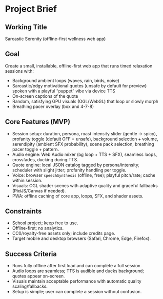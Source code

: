 # Project Brief

## Working Title
Sarcastic Serenity (offline-first wellness web app)

## Goal
Create a small, installable, offline-first web app that runs timed relaxation sessions with:
- Background ambient loops (waves, rain, birds, noise)
- Sarcastic/edgy motivational quotes (unsafe by default for preview) spoken with a playful “puppet” vibe via device TTS
- On-screen captions of the quote
- Random, satisfying GPU visuals (OGL/WebGL) that loop or slowly morph
- Breathing pacer overlay (box and 4-7-8)

## Core Features (MVP)
- Session setup: duration, persona, roast intensity slider (gentle → spicy), profanity toggle (default OFF = unsafe), background selection + volume, serendipity (ambient SFX probability), scene pack selection, breathing pacer toggle + pattern.
- Audio engine: Web Audio mixer (bg loop + TTS + SFX), seamless loops, crossfades, ducking during TTS.
- Quote engine: local JSON catalog tagged by persona/intensity; scheduler with slight jitter; profanity handling per toggle.
- Voice: browser `speechSynthesis` (offline, free); playful pitch/rate; cache within session.
- Visuals: OGL shader scenes with adaptive quality and graceful fallbacks (PixiJS/Canvas if needed).
- PWA: offline caching of core app, loops, SFX, and shader assets.

## Constraints
- School project; keep free to use.
- Offline-first; no analytics.
- CC0/royalty-free assets only; include credits page.
- Target mobile and desktop browsers (Safari, Chrome, Edge, Firefox).

## Success Criteria
- Runs fully offline after first load and can complete a full session.
- Audio loops are seamless; TTS is audible and ducks background; quotes appear on-screen.
- Visuals maintain acceptable performance with automatic quality scaling/fallbacks.
- Setup is simple; user can complete a session without confusion.


